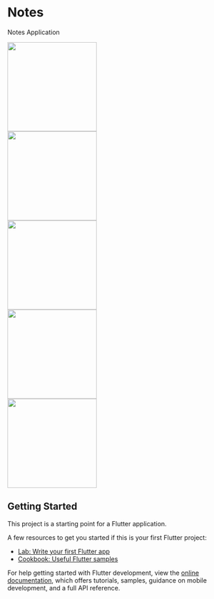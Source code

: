 # Notes

Notes Application


<img src="https://user-images.githubusercontent.com/53872301/205995970-b9ea098e-62bd-48f5-828d-26371a635fd1.png" width="200"/>
<br>
<img src="https://user-images.githubusercontent.com/53872301/205996169-0f2aaf26-0087-4670-9853-2f096c2f4d57.png" width="200"/>
<br>
<img src="https://user-images.githubusercontent.com/53872301/205996196-1a7f1c15-f5b1-4692-b3f7-f9cc3a671421.png" width="200"/>
<br>
<img src="https://user-images.githubusercontent.com/53872301/205996216-66b54709-8d14-4142-809a-292877eac93d.png" width="200"/>
<br>
<img src="https://user-images.githubusercontent.com/53872301/205996246-a0983044-57f9-44e3-b8f7-b605d99bbd82.png" width="200"/>
<br>

 

## Getting Started

This project is a starting point for a Flutter application.

A few resources to get you started if this is your first Flutter project:

- [Lab: Write your first Flutter app](https://docs.flutter.dev/get-started/codelab)
- [Cookbook: Useful Flutter samples](https://docs.flutter.dev/cookbook)

For help getting started with Flutter development, view the
[online documentation](https://docs.flutter.dev/), which offers tutorials,
samples, guidance on mobile development, and a full API reference.
